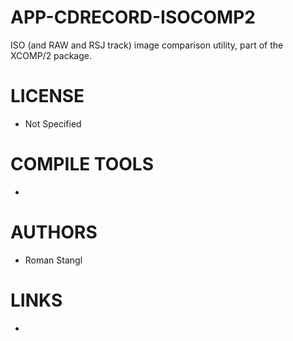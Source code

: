 APP-CDRECORD-ISOCOMP2
=====================

ISO (and RAW and RSJ track) image comparison utility, part of the XCOMP/2 package.


LICENSE
===============
* Not Specified

COMPILE TOOLS
===============
* 

AUTHORS
===============
* Roman Stangl

LINKS
===============
* 
